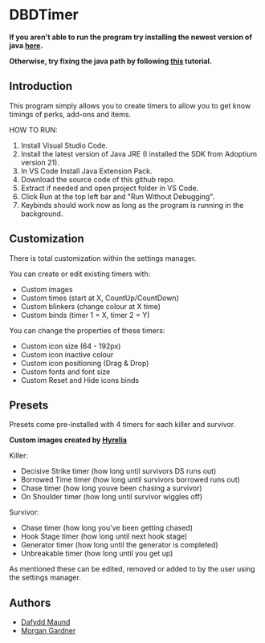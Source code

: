 # DBDTimer

**If you aren't able to run the program try installing the newest version of java [here](https://java.com/en/download/).**

**Otherwise, try fixing the java path by following [this](https://java.com/en/download/help/path.html) tutorial.**

## Introduction
This program simply allows you to create timers to allow you to get know timings of perks, add-ons and items.

HOW TO RUN: 
  1. Install Visual Studio Code.
  2. Install the latest version of Java JRE (I installed the SDK from Adoptium version 21).
  3. In VS Code Install Java Extension Pack.
  4. Download the source code of this github repo.
  5. Extract if needed and open project folder in VS Code.
  6. Click Run at the top left bar and "Run Without Debugging".
  7. Keybinds should work now as long as the program is running in the background.


## Customization
There is total customization within the settings manager.

You can create or edit existing timers with:
* Custom images
* Custom times (start at X, CountUp/CountDown)
* Custom blinkers (change colour at X time)
* Custom binds (timer 1 = X, timer 2 = Y)

You can change the properties of these timers: 
* Custom icon size (64 - 192px)
* Custom icon inactive colour
* Custom icon positioning (Drag & Drop)
* Custom fonts and font size
* Custom Reset and Hide icons binds

## Presets
Presets come pre-installed with 4 timers for each killer and survivor.

**Custom images created by [Hyrelia](https://www.reddit.com/user/Sharyat/)**

Killer:
* Decisive Strike timer (how long until survivors DS runs out)
* Borrowed Time timer (how long until survivors borrowed runs out)
* Chase timer (how long youve been chasing a survivor)
* On Shoulder timer (how long until survivor wiggles off)

Survivor: 
* Chase timer (how long you've been getting chased)
* Hook Stage timer (how long until next hook stage)
* Generator timer (how long until the generator is completed)
* Unbreakable timer (how long until you get up)

As mentioned these can be edited, removed or added to by the user using the settings manager.

## Authors
* [Dafydd Maund](https://github.com/Stryzhh)
* [Morgan Gardner](https://github.com/MorGuux)
